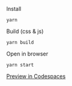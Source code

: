 Install

```
yarn
```

Build (css & js)

```
yarn build
```

Open in browser

```
yarn start
```

[Preview in Codespaces](https://alumbo-ideal-acorn-5v6r4w9j9pcv4gg-8080.preview.app.github.dev/)
